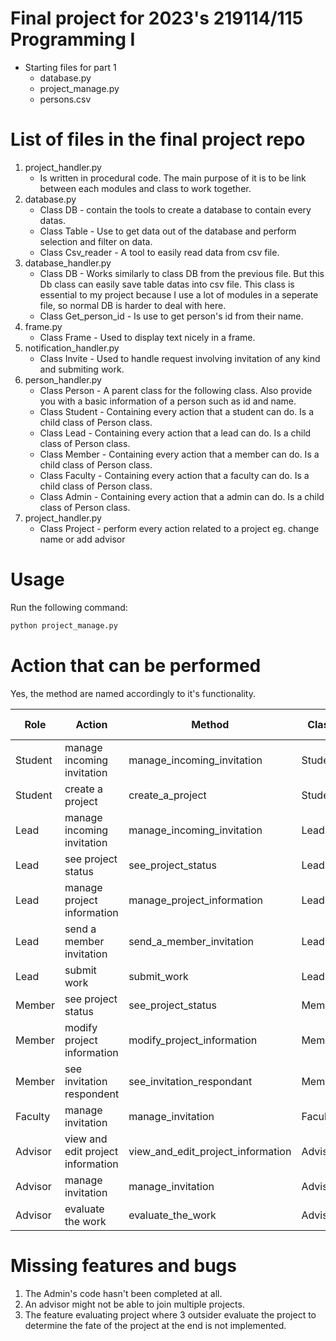 # Final project for 2023's 219114/115 Programming I
* Starting files for part 1
  - database.py
  - project_manage.py
  - persons.csv

# List of files in the final project repo

1. project_handler.py
    - Is written in procedural code. The main purpose of it is to be link between each modules and class to work together.
2. database.py
    - Class DB - contain the tools to create a database to contain every datas.
    - Class Table - Use to get data out of the database and perform selection and filter on data.
    - Class Csv_reader - A tool to easily read data from csv file.
3. database_handler.py
    - Class DB - Works similarly to class DB from the previous file. But this Db class can easily save table datas into csv file. This class is essential to my project because I use a lot of modules in a seperate file, so normal DB is harder to deal with here.
    - Class Get_person_id - Is use to get person's id from their name.
4. frame.py
    - Class Frame - Used to display text nicely in a frame.
5. notification_handler.py
    - Class Invite - Used to handle request involving invitation of any kind and submiting work.
6. person_handler.py
    - Class Person - A parent class for the following class. Also provide you with a basic information of a person such as id and name.
    - Class Student - Containing every action that a student can do. Is a child class of Person class.
    - Class Lead - Containing every action that a lead can do. Is a child class of Person class.
    - Class Member - Containing every action that a member can do. Is a child class of Person class.
    - Class Faculty - Containing every action that a faculty can do. Is a child class of Person class.
    - Class Admin - Containing every action that a admin can do. Is a child class of Person class.
7. project_handler.py
    - Class Project - perform every action related to a project eg. change name or add advisor

# Usage

Run the following command:
```bash
python project_manage.py
```

# Action that can be performed

Yes, the method are named accordingly to it's functionality.

| Role | Action | Method | Class | Completion percentage |
|------|--------|--------|-------|-----------------------|
| Student | manage incoming invitation | manage_incoming_invitation | Student | 100% |
| Student | create a project | create_a_project | Student | 100% |
| Lead | manage incoming invitation | manage_incoming_invitation | Lead | 100% |
| Lead | see project status | see_project_status | Lead | 100% |
| Lead | manage project information | manage_project_information | Lead | 100% |
| Lead | send a member invitation | send_a_member_invitation | Lead | 100% |
| Lead | submit work | submit_work | Lead | 100% |
| Member | see project status | see_project_status | Member | 100% |
| Member | modify project information | modify_project_information | Member | 100% |
| Member | see invitation respondent | see_invitation_respondant | Member | 100% |
| Faculty | manage invitation | manage_invitation | Faculty | 100% |
| Advisor | view and edit project information | view_and_edit_project_information | Advisor | 90% |
| Advisor | manage invitation | manage_invitation | Advisor | 70% |
| Advisor | evaluate the work | evaluate_the_work | Advisor | 90% |


# Missing features and bugs

1. The Admin's code hasn't been completed at all.
2. An advisor might not be able to join multiple projects.
3. The feature evaluating project where 3 outsider evaluate the project to determine the fate of the project at the end is not implemented.
